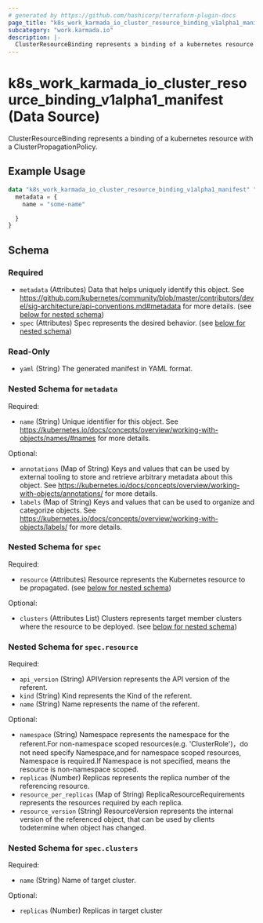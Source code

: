 ```yaml
---
# generated by https://github.com/hashicorp/terraform-plugin-docs
page_title: "k8s_work_karmada_io_cluster_resource_binding_v1alpha1_manifest Data Source - terraform-provider-k8s"
subcategory: "work.karmada.io"
description: |-
  ClusterResourceBinding represents a binding of a kubernetes resource with a ClusterPropagationPolicy.
---
```


# k8s_work_karmada_io_cluster_resource_binding_v1alpha1_manifest (Data Source)

ClusterResourceBinding represents a binding of a kubernetes resource with a ClusterPropagationPolicy.

## Example Usage

```terraform
data "k8s_work_karmada_io_cluster_resource_binding_v1alpha1_manifest" "example" {
  metadata = {
    name = "some-name"

  }
}
```

<!-- schema generated by tfplugindocs -->
## Schema

### Required

- `metadata` (Attributes) Data that helps uniquely identify this object. See https://github.com/kubernetes/community/blob/master/contributors/devel/sig-architecture/api-conventions.md#metadata for more details. (see [below for nested schema](#nestedatt--metadata))
- `spec` (Attributes) Spec represents the desired behavior. (see [below for nested schema](#nestedatt--spec))

### Read-Only

- `yaml` (String) The generated manifest in YAML format.

<a id="nestedatt--metadata"></a>
### Nested Schema for `metadata`

Required:

- `name` (String) Unique identifier for this object. See https://kubernetes.io/docs/concepts/overview/working-with-objects/names/#names for more details.

Optional:

- `annotations` (Map of String) Keys and values that can be used by external tooling to store and retrieve arbitrary metadata about this object. See https://kubernetes.io/docs/concepts/overview/working-with-objects/annotations/ for more details.
- `labels` (Map of String) Keys and values that can be used to organize and categorize objects. See https://kubernetes.io/docs/concepts/overview/working-with-objects/labels/ for more details.


<a id="nestedatt--spec"></a>
### Nested Schema for `spec`

Required:

- `resource` (Attributes) Resource represents the Kubernetes resource to be propagated. (see [below for nested schema](#nestedatt--spec--resource))

Optional:

- `clusters` (Attributes List) Clusters represents target member clusters where the resource to be deployed. (see [below for nested schema](#nestedatt--spec--clusters))

<a id="nestedatt--spec--resource"></a>
### Nested Schema for `spec.resource`

Required:

- `api_version` (String) APIVersion represents the API version of the referent.
- `kind` (String) Kind represents the Kind of the referent.
- `name` (String) Name represents the name of the referent.

Optional:

- `namespace` (String) Namespace represents the namespace for the referent.For non-namespace scoped resources(e.g. 'ClusterRole')，do not need specify Namespace,and for namespace scoped resources, Namespace is required.If Namespace is not specified, means the resource is non-namespace scoped.
- `replicas` (Number) Replicas represents the replica number of the referencing resource.
- `resource_per_replicas` (Map of String) ReplicaResourceRequirements represents the resources required by each replica.
- `resource_version` (String) ResourceVersion represents the internal version of the referenced object, that can be used by clients todetermine when object has changed.


<a id="nestedatt--spec--clusters"></a>
### Nested Schema for `spec.clusters`

Required:

- `name` (String) Name of target cluster.

Optional:

- `replicas` (Number) Replicas in target cluster
